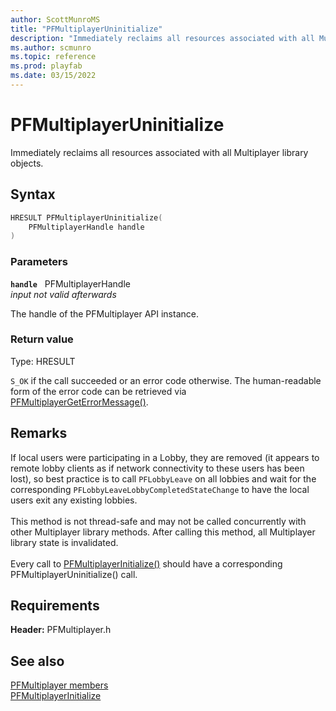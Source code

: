 ```yaml
---
author: ScottMunroMS
title: "PFMultiplayerUninitialize"
description: "Immediately reclaims all resources associated with all Multiplayer library objects."
ms.author: scmunro
ms.topic: reference
ms.prod: playfab
ms.date: 03/15/2022
---
```


# PFMultiplayerUninitialize  

Immediately reclaims all resources associated with all Multiplayer library objects.  

## Syntax  
  
```cpp
HRESULT PFMultiplayerUninitialize(  
    PFMultiplayerHandle handle  
)  
```  
  
### Parameters  
  
**`handle`** &nbsp; PFMultiplayerHandle  
*input not valid afterwards*  
  
The handle of the PFMultiplayer API instance.  
  
  
### Return value
Type: HRESULT
  
```S_OK``` if the call succeeded or an error code otherwise. The human-readable form of the error code can be retrieved via [PFMultiplayerGetErrorMessage()](pfmultiplayergeterrormessage.md).
  
## Remarks  
  
If local users were participating in a Lobby, they are removed (it appears to remote lobby clients as if network connectivity to these users has been lost), so best practice is to call ```PFLobbyLeave``` on all lobbies and wait for the corresponding ```PFLobbyLeaveLobbyCompletedStateChange``` to have the local users exit any existing lobbies. <br /><br /> This method is not thread-safe and may not be called concurrently with other Multiplayer library methods. After calling this method, all Multiplayer library state is invalidated.   <br /><br /> Every call to [PFMultiplayerInitialize()](pfmultiplayerinitialize.md) should have a corresponding PFMultiplayerUninitialize() call.
  
## Requirements  
  
**Header:** PFMultiplayer.h
  
## See also  
[PFMultiplayer members](../pfmultiplayer_members.md)  
[PFMultiplayerInitialize](pfmultiplayerinitialize.md)
  
  
